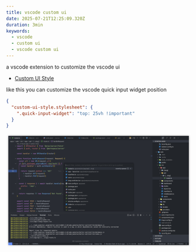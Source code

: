 ```yaml
---
title: vscode custom ui
date: 2025-07-21T12:25:09.320Z
duration: 3min
keywords:
  - vscode
  - custom ui
  - vscode custom ui
---
```


a vscode extension to customize the vscode ui

- [Custom UI Style](https://marketplace.visualstudio.com/items?itemName=subframe7536.custom-ui-style)

like this you can customize the vscode quick input widget position

```json title="settings.json"
{
  "custom-ui-style.stylesheet": {
    ".quick-input-widget": "top: 25vh !important"
  }
}
```

![vscode-custom-ui](./images/vscode-custom-ui.png)
